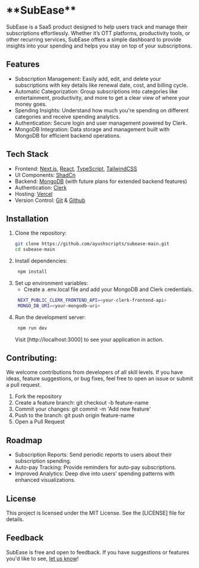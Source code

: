 <h1> **SubEase** </h1>

SubEase is a SaaS product designed to help users track and manage their subscriptions effortlessly. Whether it’s OTT platforms, productivity tools, or other recurring services, SubEase offers a simple dashboard to provide insights into your spending and helps you stay on top of your subscriptions.

## Features
- Subscription Management: Easily add, edit, and delete your subscriptions with key details like renewal date, cost, and billing cycle.
- Automatic Categorization: Group subscriptions into categories like entertainment, productivity, and more to get a clear view of where your money goes.
- Spending Insights: Understand how much you're spending on different categories and receive spending analytics.
- Authentication: Secure login and user management powered by Clerk.
- MongoDB Integration: Data storage and management built with MongoDB for efficient backend operations.

## Tech Stack
- Frontend: [Next.js](https://nextjs.org), [React](https://react.dev), [TypeScript](https://typescriptlang.org), [TailwindCSS](https://tailwindcss.com)
- UI Components: [ShadCn](https://ui.shadcn.com)
- Backend: [MongoDB](https://mongodb.com) (with future plans for extended backend features)
- Authentication: [Clerk](https://clerk.com)
- Hosting: [Vercel](https://vercel.com)
- Version Control: [Git](https://git-scm.com) & [Github](https://github.com)

## Installation
1. Clone the repository:
   ```bash
   git clone https://github.com/ayushscripts/subease-main.git
   cd subease-main
   ```
2. Install dependencies:
   ```bash
    npm install
    ```
3. Set up environment variables:
   - Create a .env.local file and add your MongoDB and Clerk credentials.
   ```bash
    NEXT_PUBLIC_CLERK_FRONTEND_API=<your-clerk-frontend-api>
    MONGO_DB_URI=<your-mongodb-uri>
    ```
4. Run the development server:
   ```bash
    npm run dev
    ```
   Visit [http://localhost:3000] to see your application in action.

## Contributing:
We welcome contributions from developers of all skill levels. If you have ideas, feature suggestions, or bug fixes, feel free to open an issue or submit a pull request.
1. Fork the repository
2. Create a feature branch: git checkout -b feature-name
3. Commit your changes: git commit -m 'Add new feature'
4. Push to the branch: git push origin feature-name
5. Open a Pull Request

## Roadmap
- Subscription Reports: Send periodic reports to users about their subscription spending.
- Auto-pay Tracking: Provide reminders for auto-pay subscriptions.
- Improved Analytics: Deep dive into users’ spending patterns with enhanced visualizations.

## License
This project is licensed under the MIT License. See the [LICENSE] file for details.

## Feedback
SubEase is free and open to feedback. If you have suggestions or features you'd like to see, [let us know](https://x.com/ayushfromindia)!
